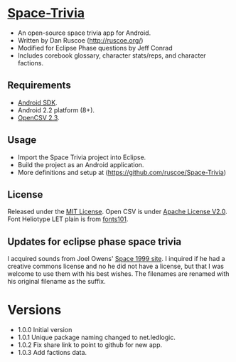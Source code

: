 # [Space-Trivia](https://github.com/ledlogic/Space-Trivia)

* An open-source space trivia app for Android.
* Written by Dan Ruscoe (http://ruscoe.org/)
* Modified for Eclipse Phase questions by Jeff Conrad
* Includes corebook glossary, character stats/reps, and character factions.

## Requirements

* [Android SDK](http://developer.android.com/sdk/index.html).
* Android 2.2 platform (8+).
* [OpenCSV 2.3](http://sourceforge.net/projects/opencsv/files/opencsv/2.3/).

## Usage

* Import the Space Trivia project into Eclipse.
* Build the project as an Android application.
* More definitions and setup at (https://github.com/ruscoe/Space-Trivia)

## License

Released under the [MIT License](http://www.opensource.org/licenses/mit-license.php).
Open CSV is under [Apache License V2.0](http://www.apache.org/licenses/LICENSE-2.0).
Font Heliotype LET plain is from [fonts101](http://www.fonts101.com/fonts/view/Uncategorized/49337/Heliotype_LET).

## Updates for eclipse phase space trivia

I acquired sounds from Joel Owens' [Space 1999 site](http://www.joelowens.org/space1999/sfx.htm).
I inquired if he had a creative commons license and no he did not
have a license, but that I was welcome to use them with his best wishes.
The filenames are renamed with his original filename as the suffix.

# Versions
* 1.0.0 Initial version
* 1.0.1 Unique package naming changed to net.ledlogic.
* 1.0.2 Fix share link to point to github for new app.
* 1.0.3 Add factions data.